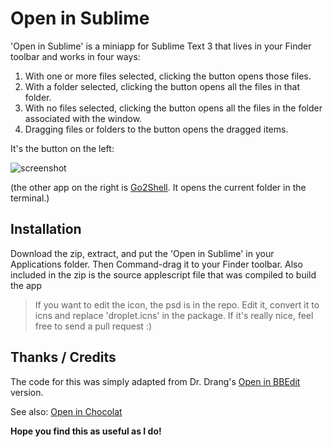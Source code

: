 # Open in Sublime

'Open in Sublime' is a miniapp for Sublime Text 3 that lives in your Finder toolbar and works in four ways:

1. With one or more files selected, clicking the button opens those files.
2. With a folder selected, clicking the button opens all the files in that folder.
3. With no files selected, clicking the button opens all the files in the folder associated with the window.
4. Dragging files or folders to the button opens the dragged items.

It's the button on the left:

![screenshot](https://dl.dropboxusercontent.com/u/366007/Cargo/subl-screenshot.png)

(the other app on the right is [Go2Shell](http://zipzapmac.com/Go2Shell). It opens the current folder in the terminal.)

## Installation

Download the zip, extract, and put the 'Open in Sublime' in your Applications folder. Then Command-drag it to your Finder toolbar.
Also included in the zip is the source applescript file that was compiled to build the app

> If you want to edit the icon, the psd is in the repo. Edit it, convert it to icns and replace 'droplet.icns' in the package. If it's really nice, feel free to send a pull request :)

## Thanks / Credits

The code for this was simply adapted from Dr. Drang's [Open in BBEdit](http://www.leancrew.com/all-this/2012/09/bbedit-finder-toolbar-icon/) version.

See also: [Open in Chocolat](https://github.com/pketh/Open-in-Chocolat)

**Hope you find this as useful as I do!**